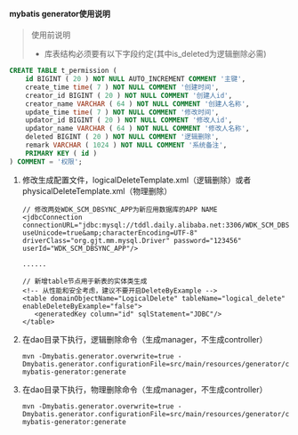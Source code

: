 #### mybatis generator使用说明

> 使用前说明
> * 库表结构必须要有以下字段约定(其中is_deleted为逻辑删除必需)

```sql
CREATE TABLE t_permission (
	id BIGINT ( 20 ) NOT NULL AUTO_INCREMENT COMMENT '主键',
	create_time time( 7 ) NOT NULL COMMENT '创建时间',
	creator_id BIGINT ( 20 ) NOT NULL COMMENT '创建人id',
	creator_name VARCHAR ( 64 ) NOT NULL COMMENT '创建人名称',
	update_time time( 7 ) NOT NULL COMMENT '修改时间',
	updator_id BIGINT ( 20 ) NOT NULL COMMENT '修改人id',
	updator_name VARCHAR ( 64 ) NOT NULL COMMENT '修改人名称',
	deleted BIGINT ( 20 ) NOT NULL COMMENT '逻辑删除',
	remark VARCHAR ( 1024 ) NOT NULL COMMENT '系统备注',
	PRIMARY KEY ( id )
) COMMENT = '权限';
```



1. 修改生成配置文件，logicalDeleteTemplate.xml（逻辑删除）或者physicalDeleteTemplate.xml（物理删除）


	```
	// 修改两处WDK_SCM_DBSYNC_APP为新应用数据库的APP NAME
	<jdbcConnection connectionURL="jdbc:mysql://tddl.daily.alibaba.net:3306/WDK_SCM_DBSYNC_APP?useUnicode=true&amp;characterEncoding=UTF-8" driverClass="org.gjt.mm.mysql.Driver" password="123456" userId="WDK_SCM_DBSYNC_APP"/>
	
	......
	
	// 新增table节点用于新表的实体类生成
	<!-- 从性能和安全考虑，建议不要开启DeleteByExample -->
   <table domainObjectName="LogicalDelete" tableName="logical_delete"  enableDeleteByExample="false">
       <generatedKey column="id" sqlStatement="JDBC"/>
   </table>
	```

2. 在dao目录下执行，逻辑删除命令（生成manager，不生成controller）

	```
	mvn -Dmybatis.generator.overwrite=true -Dmybatis.generator.configurationFile=src/main/resources/generator/config/logicalDeleteTemplate.xml mybatis-generator:generate
	```

4. 在dao目录下执行，物理删除命令（生成manager，不生成controller）

	```
	mvn -Dmybatis.generator.overwrite=true -Dmybatis.generator.configurationFile=src/main/resources/generator/config/physicalDeleteTemplate.xml mybatis-generator:generate
	```
